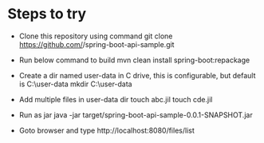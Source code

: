 # Steps to try

- Clone this repository using command
git clone https://github.com/<git username>/spring-boot-api-sample.git

- Run below command to build 
mvn clean install spring-boot:repackage
  
- Create a dir named user-data in C drive, this is configurable, but default is C:\user-data
  mkdir C:\user-data
  
- Add multiple files in user-data dir
  touch abc.jil
  touch cde.jil
  
- Run as jar 
  java -jar target/spring-boot-api-sample-0.0.1-SNAPSHOT.jar
  
- Goto browser and type
  http://localhost:8080/files/list